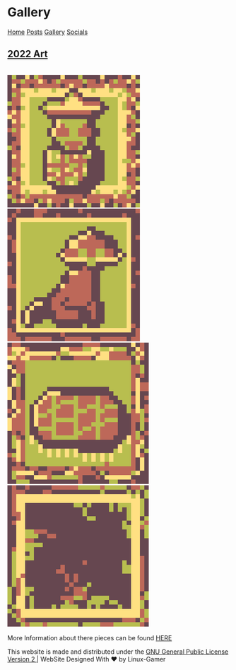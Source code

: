 <html>
<head>
<title>Linux-Gamer - Gallery</title>
<link rel="shortcut icon" href="assets/logo.ico">
<link href="assets/css/style.css" rel="stylesheet" type="text/css" />
</head>
<body>
<h1>Gallery</h1>
<a href="https://linuxgamer.github.io">Home</a> <a href="posts">Posts</a> <a href="gallery">Gallery</a> <a href="socials">Socials</a> 
<h2><u> 2022 Art </u></h2>
<br>
<img src="https://github.com/LinuxGamer/Art/blob/main/septembit-1.png?raw=true">
<img src="https://github.com/LinuxGamer/Art/blob/main/septembit-2.png?raw=truw">
<img src="https://github.com/LinuxGamer/Art/blob/main/septembit-3.png?raw=true">
<img src="https://github.com/LinuxGamer/Art/blob/main/septembit-4.png?raw=true">
<br>
<p>More Information about there pieces can be found <a href="https://github.com/LinuxGamer/Art">HERE</a></p>

</body>
    <footer class="pt-4 my-md-5 pt-md-5 border-top">
      <p class="text-center">This website is made and distributed under the 
      <a href="https://github.com/linuxgamer/linuxgamer.github.io/LICENSE.txt">GNU General Public License Version 2 </a>
      | WebSite Designed With ❤️ by Linux-Gamer</p>
    </footer>
</html>

